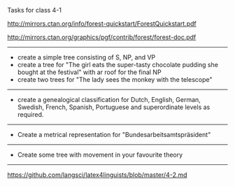 Tasks for class 4-1

http://mirrors.ctan.org/info/forest-quickstart/ForestQuickstart.pdf

http://mirrors.ctan.org/graphics/pgf/contrib/forest/forest-doc.pdf

----
- create a simple tree consisting of S, NP, and VP 
- create a tree for "The girl eats the super-tasty chocolate pudding she bought at the festival" with ar roof for the final NP
- create two trees for "The lady sees the monkey with the telescope"

----
- create a genealogical classification for Dutch, English, German, Swedish, French, Spanish, Portuguese and superordinate levels as required. 

---- 
- Create a metrical representation for "Bundesarbeitsamtspräsident"

----
- Create some tree with movement in your favourite theory

----


https://github.com/langsci/latex4linguists/blob/master/4-2.md
